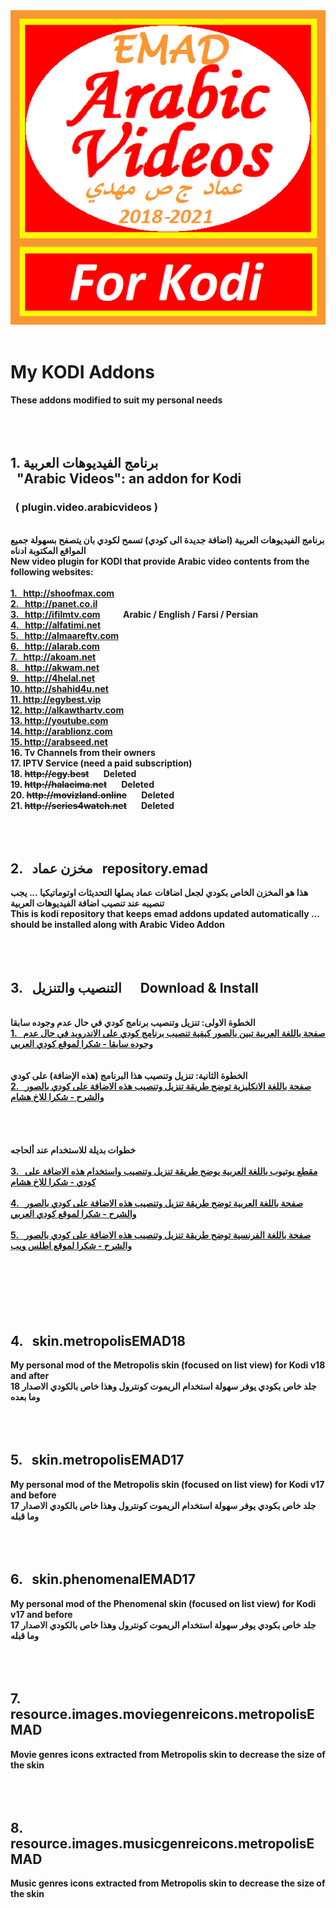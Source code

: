 ﻿<b>
<img src="./ADDONS/plugin.video.arabicvideos/icon.png" title="Arabic Videos">
<br />
<br />
<h1>My KODI Addons</h1>
These addons modified to suit my personal needs
<br />
<br />
<br />
<br />
<h2>1. برنامج الفيديوهات العربية <br />
&nbsp; "Arabic Videos": an addon for Kodi</h2>
<h3>&nbsp; ( plugin.video.arabicvideos )</h3>
<br />
برنامج الفيديوهات العربية (اضافة جديدة الى كودي) تسمح لكودي بان يتصفح بسهولة جميع المواقع المكتوبة ادناه
<br />
New video plugin for KODI that provide Arabic video contents from the following websites:
<br />
<br />
<a href="http://shoofmax.com">1. &nbsp; http://shoofmax.com</a><br />
<a href="http://panet.co.il">2. &nbsp; http://panet.co.il</a><br />
<a href="http://ifilmtv.com">3. &nbsp; http://ifilmtv.com</a> &nbsp; &nbsp; &nbsp; &nbsp; &nbsp; Arabic / English / Farsi / Persian<br />
<a href="http://alfatimi.net">4. &nbsp; http://alfatimi.net</a><br />
<a href="http://almaareftv.com">5. &nbsp; http://almaareftv.com</a><br />
<a href="http://alarab.com">6. &nbsp; http://alarab.com</a><br />
<a href="http://akoam.net">7. &nbsp; http://akoam.net</a><br />
<a href="http://akwam.net">8. &nbsp; http://akwam.net</a><br />
<a href="http://4helal.net">9. &nbsp; http://4helal.net</a><br />
<a href="http://shahid4u.net">10. http://shahid4u.net</a><br />
<a href="http://egybest.vip">11. http://egybest.vip</a><br />
<a href="http://alkawthartv.com">12. http://alkawthartv.com</a><br />
<a href="http://youtube.com">13. http://youtube.com</a><br />
<a href="http://arablionz.com">14. http://arablionz.com</a><br />
<a href="http://arabseed.net">15. http://arabseed.net</a><br />
16. Tv Channels from their owners<br />
17. IPTV Service (need a paid subscription)<br />
18. <strike>http://egy.best</strike></a> &nbsp; &nbsp; &nbsp; Deleted<br />
19. <strike>http://halacima.net</strike></a> &nbsp; &nbsp; &nbsp; Deleted<br />
20. <strike>http://movizland.online</strike></a> &nbsp; &nbsp; &nbsp; Deleted<br />
21. <strike>http://series4watch.net</strike></a> &nbsp; &nbsp; &nbsp; Deleted<br />
<br />
<br />
<br />
<h2>2. &nbsp; مخزن عماد &nbsp; repository.emad</h2>
هذا هو المخزن الخاص بكودي لجعل اضافات عماد يصلها التحديثات اوتوماتيكيا ... يجب تنصيبه عند تنصيب اضافة الفيديوهات العربية
<br />
This is kodi repository that keeps emad addons updated automatically ... should be installed along with Arabic Video Addon
<br />
<br />
<br />
<br />
<h2>3. &nbsp; التنصيب والتنزيل &nbsp;&nbsp;&nbsp;&nbsp; Download & Install</h2>
<br />
الخطوة الاولى: تنزيل وتنصيب برنامج كودي في حال عدم وجوده سابقا
<br />
<a href="http://www.kodiarabic.net/2015/09/kodi_22.html">1. &nbsp; صفحة باللغة العربية تبين بالصور كيفية تنصيب برنامج كودي على الاندرويد في حال عدم وجوده سابقا - شكرا لموقع كودي العربي</a>
<br />
<br />
<br />
الخطوة الثانية: تنزيل وتنصيب هذا البرنامج (هذه الإضافة) على كودي
<br />
<a href="http://www.husham.com/new-2018-arabic-videos-kodi-addon">2. &nbsp; صفحة باللغة الانكليزية توضح طريقة تنزيل وتنصيب هذه الاضافة على كودي بالصور والشرح - شكرا للاخ هشام</a>
<br />
<br />
<br />
<br />
<br />
خطوات بديلة للاستخدام عند ألحاجه
<br />
<br />
<a href="http://www.youtube.com/watch?v=0fDi_7l_1Yw">3. &nbsp; مقطع يوتيوب باللغة العربية يوضح طريقة تنزيل وتنصيب واستخدام هذه الاضافة على كودي - شكرا للاخ هشام</a>
<br />
<br />
<a href="http://www.kodiarabic.net/2018/10/arabic-video-kodi.html">4. &nbsp; صفحة باللغة العربية توضح طريقة تنزيل وتنصيب هذه الاضافة على كودي بالصور والشرح - شكرا لموقع كودي العربي</a>
<br />
<br />
<a href="https://atlasweb.net/media-center-installer-arabic-video/">5. &nbsp; صفحة باللغة الفرنسية توضح طريقة تنزيل وتنصيب هذه الاضافة على كودي بالصور والشرح - شكرا لموقع اطلس ويب</a>
<br />
<br />
<br />
<br />
<br />
<br />
<br />
<h2>4. &nbsp; skin.metropolisEMAD18</h2>
My personal mod of the Metropolis skin (focused on list view) for Kodi v18 and after
<br />
جلد خاص بكودي يوفر سهولة استخدام الريموت كونترول وهذا خاص بالكودي الاصدار 18 وما بعده
<br />
<br />
<br />
<br />
<h2>5. &nbsp; skin.metropolisEMAD17</h2>
My personal mod of the Metropolis skin (focused on list view) for Kodi v17 and before
<br />
جلد خاص بكودي يوفر سهولة استخدام الريموت كونترول وهذا خاص بالكودي الاصدار 17 وما قبله
<br />
<br />
<br />
<br />
<h2>6. &nbsp; skin.phenomenalEMAD17</h2>
My personal mod of the Phenomenal skin (focused on list view) for Kodi v17 and before
<br />
جلد خاص بكودي يوفر سهولة استخدام الريموت كونترول وهذا خاص بالكودي الاصدار 17 وما قبله
<br />
<br />
<br />
<br />
<h2>7. &nbsp; resource.images.moviegenreicons.metropolisEMAD</h2>
Movie genres icons extracted from Metropolis skin to decrease the size of the skin
<br />
<br />
<br />
<br />
<h2>8. &nbsp; resource.images.musicgenreicons.metropolisEMAD</h2>
Music genres icons extracted from Metropolis skin to decrease the size of the skin
<br />
<br />
<br />
</b>

